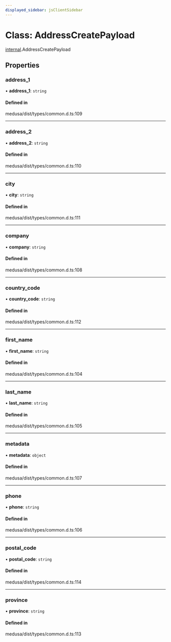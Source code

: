 ```yaml
---
displayed_sidebar: jsClientSidebar
---
```


# Class: AddressCreatePayload

[internal](../modules/internal.md).AddressCreatePayload

## Properties

### address\_1

• **address\_1**: `string`

#### Defined in

medusa/dist/types/common.d.ts:109

___

### address\_2

• **address\_2**: `string`

#### Defined in

medusa/dist/types/common.d.ts:110

___

### city

• **city**: `string`

#### Defined in

medusa/dist/types/common.d.ts:111

___

### company

• **company**: `string`

#### Defined in

medusa/dist/types/common.d.ts:108

___

### country\_code

• **country\_code**: `string`

#### Defined in

medusa/dist/types/common.d.ts:112

___

### first\_name

• **first\_name**: `string`

#### Defined in

medusa/dist/types/common.d.ts:104

___

### last\_name

• **last\_name**: `string`

#### Defined in

medusa/dist/types/common.d.ts:105

___

### metadata

• **metadata**: `object`

#### Defined in

medusa/dist/types/common.d.ts:107

___

### phone

• **phone**: `string`

#### Defined in

medusa/dist/types/common.d.ts:106

___

### postal\_code

• **postal\_code**: `string`

#### Defined in

medusa/dist/types/common.d.ts:114

___

### province

• **province**: `string`

#### Defined in

medusa/dist/types/common.d.ts:113
